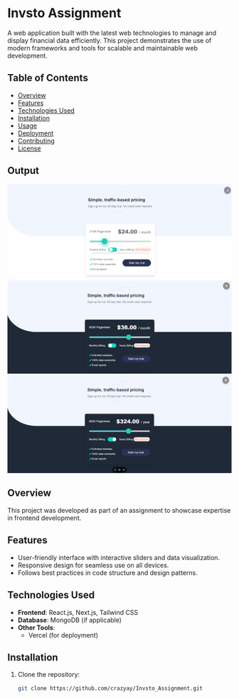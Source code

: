 # Invsto Assignment

A web application built with the latest web technologies to manage and display financial data efficiently. This project demonstrates the use of modern frameworks and tools for scalable and maintainable web development.
  
## Table of Contents

- [Overview](#overview)
- [Features](#features)
- [Technologies Used](#technologies-used)
- [Installation](#installation)
- [Usage](#usage)
- [Deployment](#deployment)
- [Contributing](#contributing)
- [License](#license)
## Output
![alt text](<Screenshot 2024-11-22 124508.png>)
![alt text](image.png)
![alt text](<Screenshot 2024-11-22 124844.png>)

## Overview

This project was developed as part of an assignment to showcase expertise in frontend  development.

## Features

- User-friendly interface with interactive sliders and data visualization.
- Responsive design for seamless use on all devices.
- Follows best practices in code structure and design patterns.

## Technologies Used

- **Frontend**: React.js, Next.js, Tailwind CSS
- **Database**: MongoDB (if applicable)
- **Other Tools**:
  - Vercel (for deployment)

## Installation

1. Clone the repository:
   ```bash
   git clone https://github.com/crazyay/Invsto_Assignment.git
